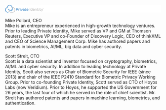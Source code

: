 [![logo-name](https://github.com/openinfer/PrivateIdentity/blob/master/images/Private-Identity-Logo-Long.png)](https://www.private.id/)

Mike Pollard, CEO <br>
Mike is an entrepreneur experienced in high-growth technology ventures. Prior to leading Private Identity, Mike served as VP and GM at Thomson Reuters, Executive VP and co-Founder of Discovery Logic, CEO of thinkXML and CEO of Science Management Corp. Mike has authored papers and patents in biometrics, AI/ML, big data and cyber security.

Scott Streit, CTO <br>
Scott is a data scientist and inventor focused on cryptography, biometrics, AI/ML and cyber security. In addition to leading technology at Private Identity, Scott also serves as Chair of Biometric Security for IEEE (since 2013) and chair of the IEEE P2410 Standard for Biometric Privacy Working Group. Prior to co-founding Private Identity, Scott served as CTO of Hoyos Labs (now Veridium). Prior to Hoyos, he supported the US Government for 26 years, the last four of which he served in the role of chief scientist. Mr. Streit has authored patents and papers in machine learning, biometrics, and authentication.
